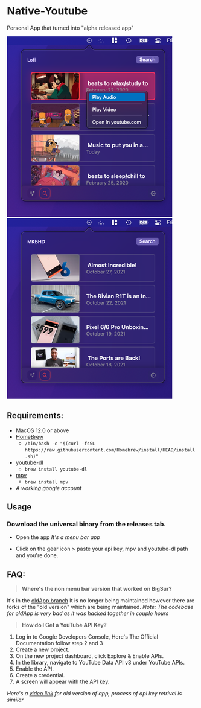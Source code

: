 # Native-Youtube
Personal App that turned into "alpha released app"

<img src="https://raw.githubusercontent.com/Aayush9029/Native-Youtube/main/ReadmeAssets/lofi.png"> <img src="https://raw.githubusercontent.com/Aayush9029/Native-Youtube/main/ReadmeAssets/mkbhd.png">

## Requirements:

- MacOS 12.0 or above
- [HomeBrew](https://brew.sh/)
  - ```/bin/bash -c "$(curl -fsSL https://raw.githubusercontent.com/Homebrew/install/HEAD/install.sh)"```
- [youtube-dl](https://formulae.brew.sh/formula/youtube-dl)
   - ```brew install youtube-dl```
- [mpv](https://formulae.brew.sh/cask/mpv)
  - ```brew install mpv```
- *A working google account*

## Usage
### Download the universal binary from the releases tab.
- Open the app *It's a menu bar app*

- Click on the gear icon > paste your api key, mpv and youtube-dl path and you're done.


## FAQ:

> **Where's the non menu bar version that worked on BigSur?**

It's in the [oldApp branch](https://github.com/Aayush9029/Native-Youtube/tree/OldApp)
It is no longer being maintained however there are forks of the "old version" which are being maintained.
*Note: The codebase for oldApp is very bad as it was hacked together in couple hours*

> **How do I Get a YouTube API Key?**
1. Log in to Google Developers Console, Here's The Official Documentation follow step 2 and 3
2. Create a new project.
3. On the new project dashboard, click Explore & Enable APIs.
4. In the library, navigate to YouTube Data API v3 under YouTube APIs.
5. Enable the API.
6. Create a credential.
7. A screen will appear with the API key.

*Here's a [video link](https://www.youtube.com/watch?v=WrFPERZb7uw) for old version of app, process of api key retrival is similar*
